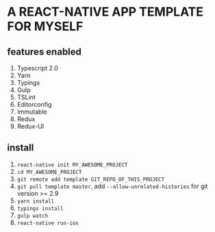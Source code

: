 # A REACT-NATIVE APP TEMPLATE FOR MYSELF

## features enabled

1. Typescript 2.0
2. Yarn
3. Typings
4. Gulp
5. TSLint
6. Editorconfig
7. Immutable
8. Redux
9. Redux-UI

## install

1. `react-native init MY_AWESOME_PROJECT`
2. `cd MY_AWESOME_PROJECT`
3. `git remote add template GIT_REPO_OF_THIS_PROJECT`
4. `git pull template master`, add `--allow-unrelated-histories` for git version >= 2.9
5. `yarn install`
6. `typings install`
7. `gulp watch`
8. `react-native run-ios`
